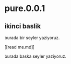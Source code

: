 # pure.0.0.1

## ikinci baslik

burada bir seyler yaziyoruz.

[[read me.md]]

burada baska seyler yaziyoruz.
